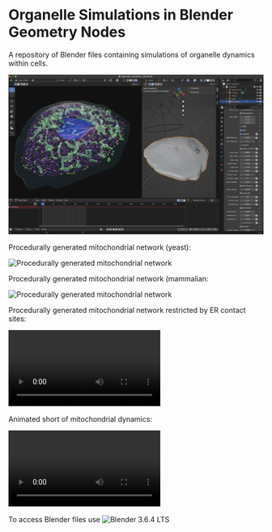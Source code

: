 # Organelle Simulations in Blender Geometry Nodes
A repository of Blender files containing simulations of organelle dynamics within cells. 

![Blender preview of organelle simulation](images/Blender_screenshot_organelles_v3.jpg)

Procedurally generated mitochondrial network (yeast):

![Procedurally generated mitochondrial network](videos/yeast_mito_network.gif.gif)

Procedurally generated mitochondrial network (mammalian:

![Procedurally generated mitochondrial network](videos/mammalian_cell_mito_network_v2.gif)

Procedurally generated mitochondrial network restricted by ER contact sites:

![ER mitochondria interactions](videos/ER_mito_interactions.mp4)

Animated short of mitochondrial dynamics:

![MitoMadness](videos/MitoMadness_2025-02-18.mp4)


To access Blender files use ![Blender 3.6.4 LTS](https://www.blender.org/download/lts/3-6/)